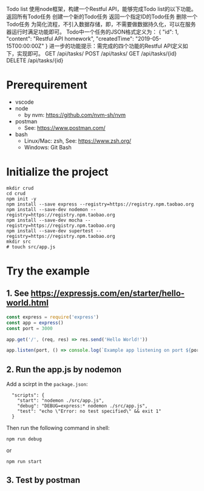 Todo list
使用node框架，构建一个Restful API，能够完成Todo list的以下功能。
返回所有Todo任务
创建一个新的Todo任务
返回一个指定ID的Todo任务
删除一个Todo任务
为简化流程，不引入数据存储，即，不需要做数据持久化，可以在服务器运行时满足功能即可。
Todo中一个任务的JSON格式定义为：
  {
    "id": 1,
    "content": "Restful API homework",
    "createdTime": "2019-05-15T00:00:00Z"
  }
进一步的功能提示：需完成的四个功能的Restful API定义如下，实现即可。
GET /api/tasks/
POST /api/tasks/
GET /api/tasks/{id}
DELETE /api/tasks/{id}


# Prerequirement
- vscode
- node
    - by nvm: https://github.com/nvm-sh/nvm
- postman
    - See: https://www.postman.com/
- bash
    - Linux/Mac: zsh, See: https://www.zsh.org/
    - Windows: Git Bash

# Initialize the project
```shell
mkdir crud
cd crud
npm init -y
npm install --save express --registry=https://registry.npm.taobao.org
npm install --save-dev nodemon --registry=https://registry.npm.taobao.org
npm install --save-dev mocha --registry=https://registry.npm.taobao.org
npm install --save-dev supertest --registry=https://registry.npm.taobao.org
mkdir src
# touch src/app.js
```

# Try the example
## 1. See https://expressjs.com/en/starter/hello-world.html
```javascript
const express = require('express')
const app = express()
const port = 3000

app.get('/', (req, res) => res.send('Hello World!'))

app.listen(port, () => console.log(`Example app listening on port ${port}!`))
```
## 2. Run the app.js by nodemon
Add a scirpt in the `package.json`:
```
  "scripts": {
    "start": "nodemon ./src/app.js",
    "debug": "DEBUG=express:* nodemon ./src/app.js",
    "test": "echo \"Error: no test specified\" && exit 1"
  }
```
Then run the following command in shell:
```shell
npm run debug
```
or
```shell
npm run start
```
## 3. Test by postman
